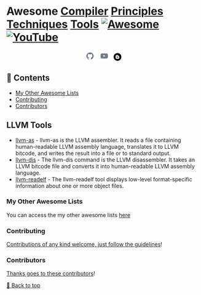 # Awesome [Compiler](https://en.wikipedia.org/wiki/Compiler) [Principles](https://hpc-wiki.info/hpc/Compiler) [Techniques](http://wiki.osdev.org/Making_a_Compiler) [Tools](https://www.reddit.com/r/Compilers/) [![Awesome](https://awesome.re/badge.svg)](https://awesome.re) [![YouTube](https://img.shields.io/badge/YouTube-%23FF0000.svg?style=for-the-badge&logo=YouTube&logoColor=white)](https://youtube.com/playlist?list=PL9V4Zu3RroiWINf4BVoCw0-4SJkjAXaKD&si=KsGRH38DUGX5hiWw)
<p align="center">
    <a href="https://github.com/cybersecurity-dev/"><img height="25" src="https://github.com/cybersecurity-dev/cybersecurity-dev/blob/main/assets/github.svg" alt="GitHub"></a>
    &nbsp;
    <a href="https://www.youtube.com/@CyberThreatDefence"><img height="25" src="https://github.com/cybersecurity-dev/cybersecurity-dev/blob/main/assets/youtube.svg" alt="YouTube"></a>
    &nbsp;
    <a href="https://cyberthreatdefence.com/my_awesome_lists"><img height="20" src="https://github.com/cybersecurity-dev/cybersecurity-dev/blob/main/assets/blog.svg" alt="My Awesome Lists"></a>
</p>

## 📖 Contents
- [My Other Awesome Lists](#my-other-awesome-lists)
- [Contributing](#contributing)
- [Contributors](#contributors)

## LLVM Tools
* [llvm-as](https://llvm.org/docs/CommandGuide/llvm-as.html) - llvm-as is the LLVM assembler. It reads a file containing human-readable LLVM assembly language, translates it to LLVM bitcode, and writes the result into a file or to standard output.
* [llvm-dis](https://llvm.org/docs/CommandGuide/llvm-dis.html) - The llvm-dis command is the LLVM disassembler. It takes an LLVM bitcode file and converts it into human-readable LLVM assembly language.
* [llvm-readelf](https://llvm.org/docs/CommandGuide/llvm-readelf.html) - The llvm-readelf tool displays low-level format-specific information about one or more object files.

### My Other Awesome Lists
You can access the my other awesome lists [here](https://cyberthreatdefence.com/my_awesome_lists)

### Contributing

[Contributions of any kind welcome, just follow the guidelines](contributing.md)!

### Contributors

[Thanks goes to these contributors](https://github.com/cybersecurity-dev/awesome-compiler-principles-techniques-tools/graphs/contributors)!

[🔼 Back to top](#awesome-compiler-principles-techniques-tools-)
